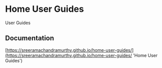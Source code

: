 # Home User Guides

User Guides

## Documentation

[https://sreeramachandramurthy.github.io/home-user-guides/](https://sreeramachandramurthy.github.io/home-user-guides/ 'Home User Guides')
